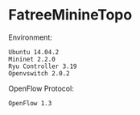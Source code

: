 # FatreeMinineTopo

  Environment:

    Ubuntu 14.04.2
    Mininet 2.2.0
    Ryu Controller 3.19
    Openvswitch 2.0.2

  OpenFlow Protocol:

    OpenFlow 1.3
